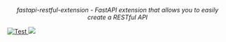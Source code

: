 <p align="center">
    <em>fastapi-restful-extension - FastAPI extension that allows you to easily create a RESTful API</em>
</p>
<a href="https://github.com/maximshumilo/fastapi-restful-extension/actions?query=workflow%3ATest+event%3Apush+branch%3Amaster" target="_blank">
    <img src="https://github.com/maximshumilo/fastapi-restful-extension/workflows/Test/badge.svg?event=push&branch=master" alt="Test">
</a>
<a href="https://codecov.io/gh/maximshumilo/fastapi-restful-extension">
    <img src="https://codecov.io/gh/maximshumilo/fastapi-restful-extension/branch/master/graph/badge.svg?token=ZAU44DIGQJ"/>
</a>
